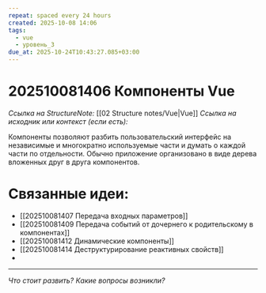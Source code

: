 ```yaml
---
repeat: spaced every 24 hours
created: 2025-10-08 14:06
tags:
  - vue
  - уровень_3
due_at: 2025-10-24T10:43:27.085+03:00
---
```

# 202510081406 Компоненты Vue

*Ссылка на StructureNote:* [[02 Structure notes/Vue|Vue]]
*Ссылка на исходник или контекст (если есть):*

Компоненты позволяют разбить пользовательский интерфейс на независимые и многократно используемые части и думать о каждой части по отдельности. Обычно приложение организовано в виде дерева вложенных друг в друга компонентов.

# Связанные идеи:

* [[202510081407 Передача входных параметров]]
* [[202510081409 Передача событий от дочернего к родительскому в компонентах]]
* [[202510081412 Динамические компоненты]]
* [[202510081414 Деструктурирование реактивных свойств]]
* 

---

*Что стоит развить? Какие вопросы возникли?*
